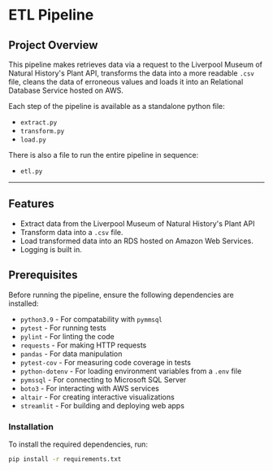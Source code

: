# ETL Pipeline

## Project Overview
This pipeline makes retrieves data via a request to the Liverpool Museum of Natural History's Plant API, transforms the data into a more readable `.csv` file, cleans the data of erroneous values and loads it into an Relational Database Service hosted on AWS.

Each step of the pipeline is available as a standalone python file:
- `extract.py`
- `transform.py`
- `load.py`

There is also a file to run the entire pipeline in sequence:
- `etl.py`
---

## Features
- Extract data from the Liverpool Museum of Natural History's Plant API
- Transform data into a `.csv` file.
- Load transformed data into an RDS hosted on Amazon Web Services.
- Logging is built in.

## Prerequisites

Before running the pipeline, ensure the following dependencies are installed:

- `python3.9` - For compatability with `pymmsql`
- `pytest` - For running tests
- `pylint` - For linting the code
- `requests` - For making HTTP requests
- `pandas` - For data manipulation
- `pytest-cov` - For measuring code coverage in tests
- `python-dotenv` - For loading environment variables from a `.env` file
- `pymssql` - For connecting to Microsoft SQL Server
- `boto3` - For interacting with AWS services
- `altair` - For creating interactive visualizations
- `streamlit` - For building and deploying web apps

### Installation

To install the required dependencies, run:

```bash
pip install -r requirements.txt


